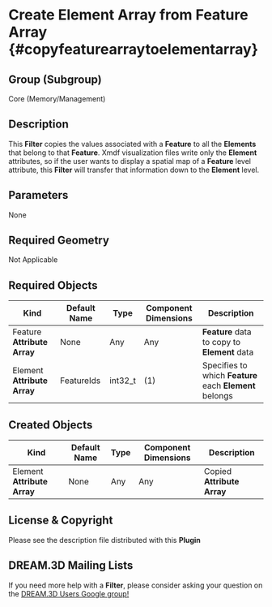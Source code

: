 Create Element Array from Feature Array {#copyfeaturearraytoelementarray}
=============

## Group (Subgroup) ##

Core (Memory/Management)

## Description ##
This **Filter** copies the values associated with a **Feature** to all the **Elements** that belong to that **Feature**.  Xmdf visualization files write only the **Element** attributes, so if the user wants to display a spatial map of a **Feature** level attribute, this **Filter** will transfer that information down to the **Element** level.

## Parameters ##
None

## Required Geometry ##
Not Applicable

## Required Objects ##

| Kind | Default Name | Type | Component Dimensions | Description |
|------|--------------|------|----------------------|-------------|
| Feature **Attribute Array**  | None | Any | Any | **Feature** data to copy to **Element** data  |
| Element **Attribute Array** | FeatureIds  | int32_t | (1) | Specifies to which **Feature** each **Element** belongs  |


## Created Objects ##

| Kind | Default Name | Type | Component Dimensions | Description |
|------|--------------|------|----------------------|-------------|
| Element **Attribute Array** | None | Any | Any | Copied **Attribute Array**  |


## License & Copyright ##

Please see the description file distributed with this **Plugin**

## DREAM.3D Mailing Lists ##

If you need more help with a **Filter**, please consider asking your question on the [DREAM.3D Users Google group!](https://groups.google.com/forum/?hl=en#!forum/dream3d-users)


